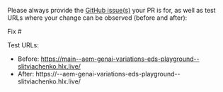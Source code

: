 Please always provide the [GitHub issue(s)](../issues) your PR is for, as well as test URLs where your change can be observed (before and after):

Fix #<gh-issue-id>

Test URLs:
- Before: https://main--aem-genai-variations-eds-playground--slitviachenko.hlx.live/
- After: https://<branch>--aem-genai-variations-eds-playground--slitviachenko.hlx.live/
